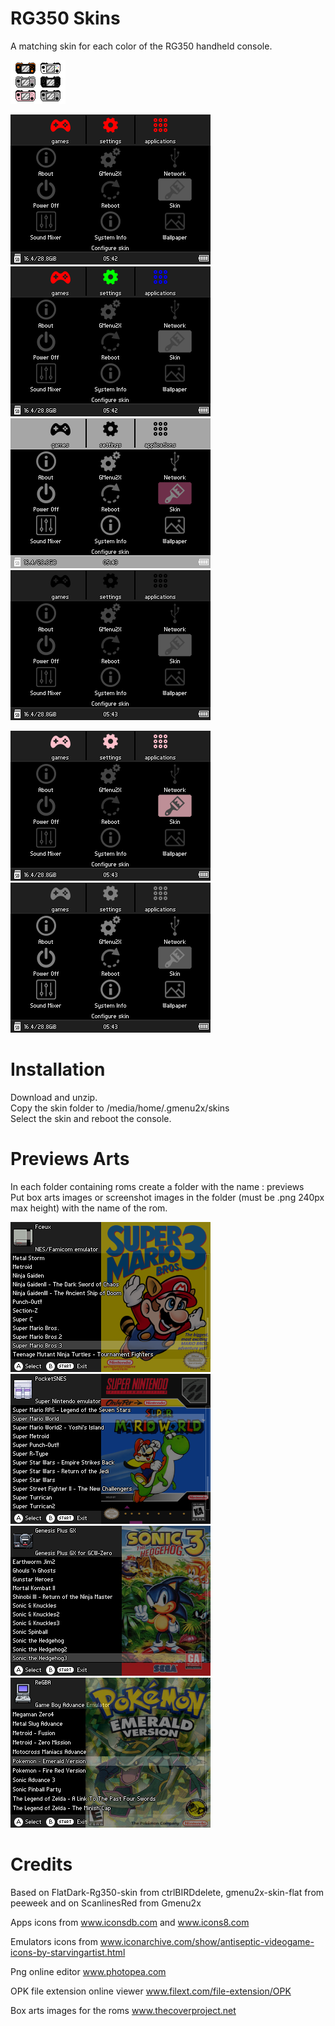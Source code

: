 # RG350 Skins
A matching skin for each color of the RG350 handheld console.

![](RG350.png)

![](Screenshots/screenshot004.png) ![](Screenshots/screenshot005.png)
![](Screenshots/screenshot006.png) ![](Screenshots/screenshot007.png)

![](Screenshots/screenshot008.png) ![](Screenshots/screenshot009.png)

# Installation
Download and unzip.\
Copy the skin folder to /media/home/.gmenu2x/skins\
Select the skin and reboot the console.

# Previews Arts
In each folder containing roms create a folder with the name : previews  
Put box arts images or screenshot images in the folder (must be .png 240px max height) with the name of the rom.

![](Screenshots/screenshot010.png) ![](Screenshots/screenshot011.png)
![](Screenshots/screenshot012.png) ![](Screenshots/screenshot013.png)

# Credits 
Based on FlatDark-Rg350-skin from ctrlBIRDdelete, gmenu2x-skin-flat from peeweek and on ScanlinesRed from Gmenu2x

Apps icons from www.iconsdb.com and www.icons8.com

Emulators icons from www.iconarchive.com/show/antiseptic-videogame-icons-by-starvingartist.html

Png online editor www.photopea.com

OPK file extension online viewer www.filext.com/file-extension/OPK

Box arts images for the roms www.thecoverproject.net
